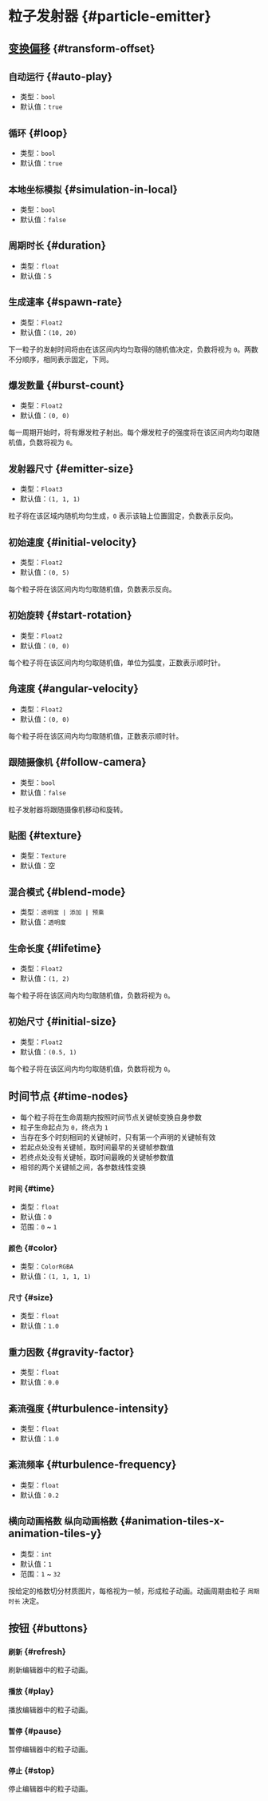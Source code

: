 # 粒子发射器 {#particle-emitter}

## [变换偏移](item#transform-offset) {#transform-offset}

## `自动运行` {#auto-play}

- 类型：`bool`
- 默认值：`true`

## `循环` {#loop}

- 类型：`bool`
- 默认值：`true`

## `本地坐标模拟` {#simulation-in-local}

- 类型：`bool`
- 默认值：`false`

## `周期时长` {#duration}

- 类型：`float`
- 默认值：`5`

## `生成速率` {#spawn-rate}

- 类型：`Float2`
- 默认值：`(10, 20)`

下一粒子的发射时间将由在该区间内均匀取得的随机值决定，负数将视为 `0`。两数不分顺序，相同表示固定，下同。

## `爆发数量` {#burst-count}

- 类型：`Float2`
- 默认值：`(0, 0)`

每一周期开始时，将有爆发粒子射出。每个爆发粒子的强度将在该区间内均匀取随机值，负数将视为 `0`。

## `发射器尺寸` {#emitter-size}

- 类型：`Float3`
- 默认值：`(1, 1, 1)`

粒子将在该区域内随机均匀生成，`0` 表示该轴上位置固定，负数表示反向。

## `初始速度` {#initial-velocity}

- 类型：`Float2`
- 默认值：`(0, 5)`

每个粒子将在该区间内均匀取随机值，负数表示反向。

## `初始旋转` {#start-rotation}

- 类型：`Float2`
- 默认值：`(0, 0)`

每个粒子将在该区间内均匀取随机值，单位为弧度，正数表示顺时针。

## `角速度` {#angular-velocity}

- 类型：`Float2`
- 默认值：`(0, 0)`

每个粒子将在该区间内均匀取随机值，正数表示顺时针。

## `跟随摄像机` {#follow-camera}

- 类型：`bool`
- 默认值：`false`

粒子发射器将跟随摄像机移动和旋转。

## `贴图` {#texture}

- 类型：`Texture`
- 默认值：空

## `混合模式` {#blend-mode}

- 类型：`透明度 | 添加 | 预乘`
- 默认值：`透明度`

## `生命长度` {#lifetime}

- 类型：`Float2`
- 默认值：`(1, 2)`

每个粒子将在该区间内均匀取随机值，负数将视为 `0`。

## `初始尺寸` {#initial-size}

- 类型：`Float2`
- 默认值：`(0.5, 1)`

每个粒子将在该区间内均匀取随机值，负数将视为 `0`。

## 时间节点 {#time-nodes}

- 每个粒子将在生命周期内按照时间节点关键帧变换自身参数
- 粒子生命起点为 `0`，终点为 `1`
- 当存在多个时刻相同的关键帧时，只有第一个声明的关键帧有效
- 若起点处没有关键帧，取时间最早的关键帧参数值
- 若终点处没有关键帧，取时间最晚的关键帧参数值
- 相邻的两个关键帧之间，各参数线性变换

### `时间` {#time}

- 类型：`float`
- 默认值：`0`
- 范围：`0` ~ `1`

### `颜色` {#color}

- 类型：`ColorRGBA`
- 默认值：`(1, 1, 1, 1)`

### `尺寸` {#size}

- 类型：`float`
- 默认值：`1.0`

## `重力因数` {#gravity-factor}

- 类型：`float`
- 默认值：`0.0`

## `紊流强度` {#turbulence-intensity}

- 类型：`float`
- 默认值：`1.0`

## `紊流频率` {#turbulence-frequency}

- 类型：`float`
- 默认值：`0.2`

## `横向动画格数` `纵向动画格数` {#animation-tiles-x-animation-tiles-y}

- 类型：`int`
- 默认值：`1`
- 范围：`1` ~ `32`

按给定的格数切分材质图片，每格视为一帧，形成粒子动画。动画周期由粒子 `周期时长` 决定。

## 按钮 {#buttons}

### `刷新` {#refresh}

刷新编辑器中的粒子动画。

### `播放` {#play}

播放编辑器中的粒子动画。

### `暂停` {#pause}

暂停编辑器中的粒子动画。

### `停止` {#stop}

停止编辑器中的粒子动画。
